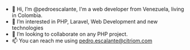 - 👋 Hi, I’m @pedroescalante, I'm a web developer from Venezuela, living in Colombia.
- 👀 I’m interested in PHP, Laravel, Web Development and new technologies
- 💞️ I’m looking to collaborate on any PHP project.
- 📫 You can reach me using pedro.escalante@citriom.com

<!---
pedroescalante/pedroescalante is a ✨ special ✨ repository because its `README.md` (this file) appears on your GitHub profile.
You can click the Preview link to take a look at your changes.
--->
